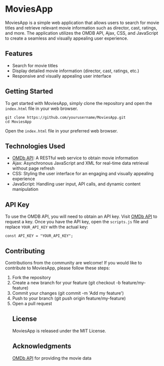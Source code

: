
# MoviesApp

MoviesApp is a simple web application that allows users to search for movie titles and retrieve relevant movie information such as director, cast, ratings, and more. The application utilizes the OMDB API, Ajax, CSS, and JavaScript to create a seamless and visually appealing user experience.

## Features

- Search for movie titles
- Display detailed movie information (director, cast, ratings, etc.)
- Responsive and visually appealing user interface

## Getting Started

To get started with MoviesApp, simply clone the repository and open the `index.html` file in your web browser.

    git clone https://github.com/yourusername/MoviesApp.git
    cd MoviesApp


Open the `index.html` file in your preferred web browser.

## Technologies Used

- [OMDb API](http://www.omdbapi.com): A RESTful web service to obtain movie information
- Ajax: Asynchronous JavaScript and XML for real-time data retrieval without page refresh
- CSS: Styling the user interface for an engaging and visually appealing experience
- JavaScript: Handling user input, API calls, and dynamic content manipulation

## API Key

To use the OMDB API, you will need to obtain an API key. Visit [OMDb API](http://www.omdbapi.com/apikey.aspx) to request a key. Once you have the API key, open the `scripts.js` file and replace `YOUR_API_KEY` with the actual key:


    const API_KEY = "YOUR_API_KEY";


## Contributing
Contributions from the community are welcome! If you would like to contribute to MoviesApp, please follow these steps:
<ol>
<li>Fork the repository
<li>Create a new branch for your feature (git checkout -b feature/my-feature)
<li>Commit your changes (git commit -m 'Add my feature')
<li>Push to your branch (git push origin feature/my-feature)
<li>Open a pull request

## License
MoviesApp is released under the MIT License.

## Acknowledgments
[OMDb API](http://www.omdbapi.com) for providing the movie data



